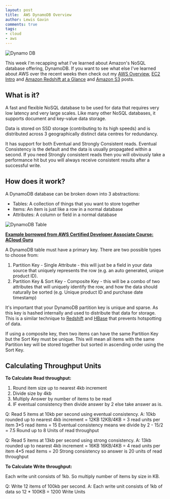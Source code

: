 ```yaml
--- 
layout: post 
title:  AWS DynamoDB Overview
author: Lewis Gavin 
comments: true 
tags: 
- cloud
- aws
---
```


![Dynamo DB](https://www.lewisgavin.co.uk/images/dynamodb.jpg)

This week I'm recapping what I've learned about Amazon's NoSQL database offering, DynamoDB. If you want to see what else I've learned about AWS over the recent weeks then check out my [AWS Overview](http://www.lewisgavin.co.uk/AWSOverview), [EC2 Intro](http://www.lewisgavin.co.uk/AWS-EC2) and [Amazon Redshift at a Glance](http://www.lewisgavin.co.uk/Amazon-Redshift) and [Amazon S3](http://www.lewisgavin.co.uk/AWS-S3) posts.

## What is it?

A fast and flexible NoSQL database to be used for data that requires very low latency and very large scales. Like many other NoSQL databases, it supports document and key-value data storage. 

Data is stored on SSD storage (contributing to its high speeds) and is distributed across 3 geographically distinct data centres for redundancy.

It has support for both Eventual and Strongly Consistent reads. Eventual Consistency is the default and the data is usually propagated within a second. If you need Strongly consistent reads then you will obviously take a performance hit but you will always receive consistent results after a successful write.

## How does it work?

A DynamoDB database can be broken down into 3 abstractions:

- Tables: A collection of things that you want to store together
- Items: An item is just like a row in a normal database
- Attributes: A column or field in a normal database

![DynamoDB Table](https://www.lewisgavin.co.uk/images/dynamotable.jpg)

[**Example borrowed from AWS Certified Developer Associate Course: ACloud Guru**](https://acloud.guru/learn/aws-certified-developer-associate)

A DynamoDB table must have a primary key. There are two possible types to choose from:

1. Partition Key - Single Attribute - this will just be a field in your data source that uniquely represents the row (e.g. an auto generated, unique product ID).
2. Partition Key & Sort Key - Composite Key - this will be a combo of two attributes that will uniquely identify the row, and how the data should naturally be sorted (e.g. Unique product ID and purchase date timestamp)

It's important that your DynamoDB partition key is unique and sparse. As this key is hashed internally and used to distribute that data for storage. This is a similar technique to [Redshift](http://www.lewisgavin.co.uk/Amazon-Redshift) and [HBase](http://www.lewisgavin.co.uk/HBase-Intro/) that prevents hotspotting of data.

If using a composite key, then two items can have the same Partition Key but the Sort Key must be unique. This will mean all items with the same Partition key will be stored together but sorted in ascending order using the Sort Key.

## Calculating Throughput Units

**To Calculate Read throughput:**
1. Round item size up to nearest 4kb increment
2. Divide size by 4kb
3. Multiply Answer by number of items to be read
4. IF eventual consistency then divide answer by 2 else take answer as is.

Q: Read 5 items at 10kb per second using eventual consistency.
A: 10kb rounded up to nearest 4kb increment = 12KB
12KB/4KB = 3 read units per item
3*5 read items = 15
Eventual consistency means we divide by 2 - 15/2 = 7.5
Round up to 8 Units of read throughput

Q: Read 5 items at 13kb per second using strong consistency.
A: 13kb rounded up to nearest 4kb increment = 16KB
16KB/4KB = 4 read units per item
4*5 read items = 20
Strong consistency so answer is 20 units of read throughput

**To Calculate Write throughput:**

Each write unit consists of 1kb. So multiply number of items by size in KB.

Q: Write 12 items of 100kb per second.
A: Each write unit consists of 1kb of data so
12 * 100KB = 1200 Write Units


